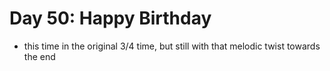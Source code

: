 # Day 50: Happy Birthday

- this time in the original 3/4 time, but still with that melodic twist towards the end
